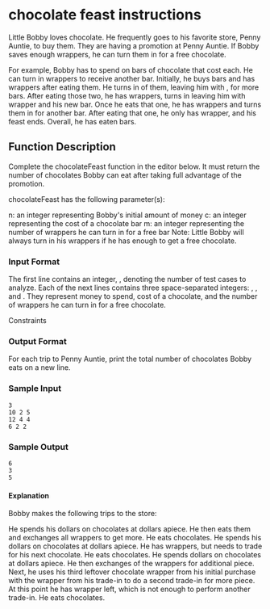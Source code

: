 # chocolate feast instructions
Little Bobby loves chocolate. He frequently goes to his favorite  store, Penny Auntie, to buy them. They are having a promotion at Penny Auntie. If Bobby saves enough wrappers, he can turn them in for a free chocolate.

For example, Bobby has  to spend on bars of chocolate that cost  each. He can turn in  wrappers to receive another bar. Initially, he buys  bars and has  wrappers after eating them. He turns in  of them, leaving him with , for  more bars. After eating those two, he has  wrappers, turns in  leaving him with  wrapper and his new bar. Once he eats that one, he has  wrappers and turns them in for another bar. After eating that one, he only has  wrapper, and his feast ends. Overall, he has eaten  bars.

## Function Description

Complete the chocolateFeast function in the editor below. It must return the number of chocolates Bobby can eat after taking full advantage of the promotion.

chocolateFeast has the following parameter(s):

n: an integer representing Bobby's initial amount of money
c: an integer representing the cost of a chocolate bar
m: an integer representing the number of wrappers he can turn in for a free bar
Note: Little Bobby will always turn in his wrappers if he has enough to get a free chocolate.

### Input Format

The first line contains an integer, , denoting the number of test cases to analyze.
Each of the next  lines contains three space-separated integers: , , and . They represent money to spend, cost of a chocolate, and the number of wrappers he can turn in for a free chocolate.

Constraints

### Output Format

For each trip to Penny Auntie, print the total number of chocolates Bobby eats on a new line.

### Sample Input
```
3
10 2 5
12 4 4
6 2 2
```

### Sample Output
```
6
3
5
```
#### Explanation

Bobby makes the following  trips to the store:

He spends his  dollars on  chocolates at  dollars apiece. He then eats them and exchanges all  wrappers to get  more. He eats  chocolates.
He spends his  dollars on  chocolates at  dollars apiece. He has  wrappers, but needs  to trade for his next chocolate. He eats  chocolates.
He spends  dollars on  chocolates at  dollars apiece. He then exchanges  of the  wrappers for  additional piece. Next, he uses his third leftover chocolate wrapper from his initial purchase with the wrapper from his trade-in to do a second trade-in for  more piece. At this point he has  wrapper left, which is not enough to perform another trade-in. He eats  chocolates.
